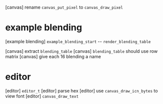 [canvas] rename `canvas_put_pixel` to `canvas_draw_pixel`

# example blending

[example blending] `example_blending_start` -- `render_blending_table`

[canvas] extract `blending_table`
[canvas] `blending_table` should use row matrix
[canvas] give each 16 blending a name

# editor

[editor] `editor_t`
[editor] parse hex
[editor] use `canvas_draw_icn_bytes` to view font
[editor] `canvas_draw_text`
